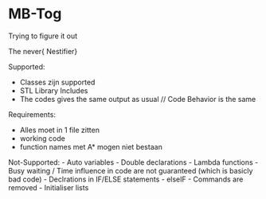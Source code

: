 # MB-Tog

Trying to figure it out

The never{
Nestifier}

Supported:
- Classes zijn supported
- STL Library Includes
- The codes gives the same output as usual // Code Behavior is the same

Requirements:
- Alles moet in 1 file zitten
- working code
- function names met A* mogen niet bestaan

Not-Supported:
    - Auto variables 
    - Double declarations
    - Lambda functions
    - Busy waiting / Time influence in code are not guaranteed (which is basicly bad code)
    - Declrations in IF/ELSE statements
    - elseIF
    - Commands are removed
    - Initialiser lists
